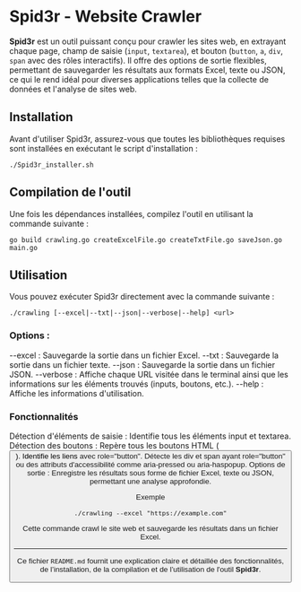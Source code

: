 # Spid3r - Website Crawler

**Spid3r** est un outil puissant conçu pour crawler les sites web, en extrayant chaque page, champ de saisie (`input`, `textarea`), et bouton (`button`, `a`, `div`, `span` avec des rôles interactifs). Il offre des options de sortie flexibles, permettant de sauvegarder les résultats aux formats Excel, texte ou JSON, ce qui le rend idéal pour diverses applications telles que la collecte de données et l'analyse de sites web.

## Installation

Avant d'utiliser Spid3r, assurez-vous que toutes les bibliothèques requises sont installées en exécutant le script d'installation :

```
./Spid3r_installer.sh
```
## Compilation de l'outil

Une fois les dépendances installées, compilez l'outil en utilisant la commande suivante :

```
go build crawling.go createExcelFile.go createTxtFile.go saveJson.go main.go
```
## Utilisation

Vous pouvez exécuter Spid3r directement avec la commande suivante :

```
./crawling [--excel|--txt|--json|--verbose|--help] <url>
```
### Options :

--excel : Sauvegarde la sortie dans un fichier Excel.
--txt : Sauvegarde la sortie dans un fichier texte.
--json : Sauvegarde la sortie dans un fichier JSON.
--verbose : Affiche chaque URL visitée dans le terminal ainsi que les informations sur les éléments trouvés (inputs, boutons, etc.).
--help : Affiche les informations d'utilisation.

### Fonctionnalités

Détection d'éléments de saisie : Identifie tous les éléments input et textarea.
Détection des boutons :
    Repère tous les boutons HTML (<button>).
    Identifie les liens <a> avec role="button".
    Détecte les div et span ayant role="button" ou des attributs d'accessibilité comme aria-pressed ou aria-haspopup.
Options de sortie : Enregistre les résultats sous forme de fichier Excel, texte ou JSON, permettant une analyse approfondie.

Exemple

```
./crawling --excel "https://example.com"
```

Cette commande crawl le site web et sauvegarde les résultats dans un fichier Excel.




---

Ce fichier `README.md` fournit une explication claire et détaillée des fonctionnalités, de l’installation, de la compilation et de l’utilisation de l'outil **Spid3r**.

